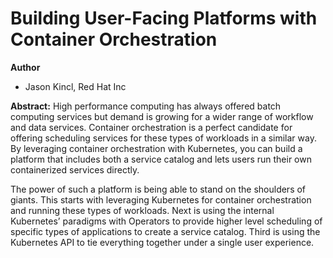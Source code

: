 # Building User-Facing Platforms with Container Orchestration

**Author**
* Jason Kincl, Red Hat Inc

**Abstract:**
High performance computing has always offered batch computing services but demand is growing for a wider range of workflow and data services. Container orchestration is a perfect candidate for offering scheduling services for these types of workloads in a similar way. By leveraging container orchestration with Kubernetes, you can build a platform that includes both a service catalog and lets users run their own containerized services directly.

The power of such a platform is being able to stand on the shoulders of giants. This starts with leveraging Kubernetes for container orchestration and running these types of workloads. Next is using the internal Kubernetes’ paradigms with Operators to provide higher level scheduling of specific types of applications to create a service catalog. Third is using the Kubernetes API to tie everything together under a single user experience.
